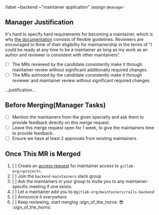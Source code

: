/label ~backend ~"maintainer application"
/assign `@manager`

<!-- Congratulations! Fill out the following MR when you feel you are ready to become -->
<!-- a backend maintainer! This MR should contain updates to a file in `data/team_members/person/` -->
<!-- declaring yourself as a maintainer of the relevant application -->

## Manager Justification

It's hard to specify hard requirements for becoming a maintainer, which is why [the documentation](https://about.gitlab.com/handbook/engineering/workflow/code-review/#how-to-become-a-project-maintainer) consists of flexible guidelines. Reviewers are encouraged to think of their eligibility for maintainership in the terms of "I could be ready at any time to be a maintainer as long as my work as an author and reviewer is consistent with other maintainers".

- [ ] The MRs reviewed by the candidate consistently make it through maintainer review without significant additionally required changes.
- [ ] The MRs authored by the candidate consistently make it through reviewer and maintainer review without significant required changes.

...justification...

## Before Merging(Manager Tasks)

- [ ] Mention the maintainers from the given specialty and ask them to provide feedback directly on this merge request.
- [ ] Leave this merge request open for 1 week, to give the maintainers time to provide feedback.
- [ ] Ensure we have at least 2 approvals from existing maintainers.

## Once This MR is Merged

1. [ ] Create an [access request][access-request]
       for maintainer access to `gitlab-org/<project>`. <!-- make sure to update the <project> as needed, for example `gitlab-org/gitlab` -->
1. [ ] Join the `backend-maintainers` slack group
1. [ ] Ask the maintainers in your group to invite you to any maintainer-specific meeting if one exists.
1. [ ] Let a maintainer add you to `@gitlab-org/maintainers/rails-backend`
1. [ ] Announce it _everywhere_
1. [ ] Keep reviewing, start merging :sign_of_the_horns: :sunglasses: :sign_of_the_horns:

[access-request]: https://about.gitlab.com/handbook/business-technology/team-member-enablement/onboarding-access-requests/access-requests/#individual-or-bulk-access-request
